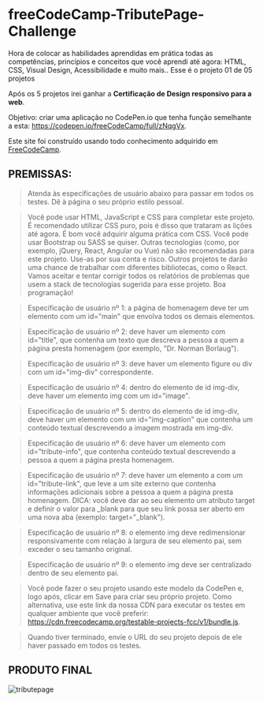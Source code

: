 # freeCodeCamp-TributePage-Challenge

Hora de colocar as habilidades aprendidas em prática todas as competências, princípios e conceitos que você aprendi até agora: HTML, CSS, Visual Design, Acessibilidade e muito mais.. Esse é o projeto 01 de 05 projetos

Após os 5 projetos irei ganhar a **Certificação de Design responsivo para a web**.

Objetivo: criar uma aplicação no CodePen.io que tenha função semelhante a esta: https://codepen.io/freeCodeCamp/full/zNqgVx.

Este site foi construído usando todo conhecimento adquirido em [FreeCodeCamp](www.freecodecamp.org/learn/responsive-web-design/).

## PREMISSAS:

>Atenda às especificações de usuário abaixo para passar em todos os testes. Dê à página o seu próprio estilo pessoal.

>Você pode usar HTML, JavaScript e CSS para completar este projeto. É recomendado utilizar CSS puro, pois é disso que trataram as lições até agora. É bom você adquirir alguma prática com CSS. Você pode usar Bootstrap ou SASS se quiser. Outras tecnologias (como, por exemplo, jQuery, React, Angular ou Vue) não são recomendadas para este projeto. Use-as por sua conta e risco. Outros projetos te darão uma chance de trabalhar com diferentes bibliotecas, como o React. Vamos aceitar e tentar corrigir todos os relatórios de problemas que usem a stack de tecnologias sugerida para esse projeto. Boa programação!

>Especificação de usuário nº 1: a página de homenagem deve ter um elemento com um id="main" que envolva todos os demais elementos.

>Especificação de usuário nº 2: deve haver um elemento com id="title", que contenha um texto que descreva a pessoa a quem a página presta homenagem (por exemplo, "Dr. Norman Borlaug").

>Especificação de usuário nº 3: deve haver um elemento figure ou div com um id="img-div" correspondente.

>Especificação de usuário nº 4: dentro do elemento de id img-div, deve haver um elemento img com um id="image".

>Especificação de usuário nº 5: dentro do elemento de id img-div, deve haver um elemento com um id="img-caption" que contenha um conteúdo textual descrevendo a imagem mostrada em img-div.

>Especificação de usuário nº 6: deve haver um elemento com id="tribute-info", que contenha conteúdo textual descrevendo a pessoa a quem a página presta homenagem.

>Especificação de usuário nº 7: deve haver um elemento a com um id="tribute-link", que leve a um site externo que contenha informações adicionais sobre a pessoa a quem a página presta homenagem. DICA: você deve dar ao seu elemento um atributo target e definir o valor para _blank para que seu link possa ser aberto em uma nova aba (exemplo: target="_blank").

>Especificação de usuário nº 8: o elemento img deve redimensionar responsivamente com relação à largura de seu elemento pai, sem exceder o seu tamanho original.

>Especificação de usuário nº 9: o elemento img deve ser centralizado dentro de seu elemento pai.

>Você pode fazer o seu projeto usando este modelo da CodePen e, logo após, clicar em Save para criar seu próprio projeto. Como alternativa, use este link da nossa CDN para executar os testes em qualquer ambiente que você preferir: https://cdn.freecodecamp.org/testable-projects-fcc/v1/bundle.js.

>Quando tiver terminado, envie o URL do seu projeto depois de ele haver passado em todos os testes.

## PRODUTO FINAL

![tributepage](https://user-images.githubusercontent.com/93494655/142738286-05d0e391-af45-422d-a1c1-8ed7f0e21308.png)
